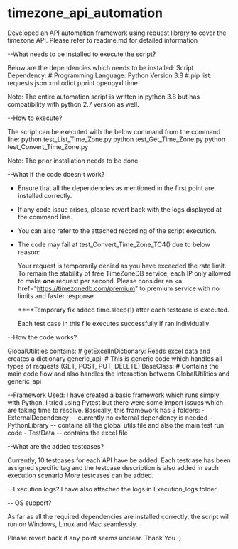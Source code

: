 # timezone_api_automation
 Developed an API automation framework using request library to cover the timezone API. Please refer to readme.md for detailed information

--What needs to be installed to execute the script?

Below are the dependencies which needs to be installed:
Script Dependency:
	# Programming Language: Python Version 3.8
	# pip list:
			requests
			json
			xmltodict
			pprint
			openpyxl
			time

Note: The entire automation script is written in python 3.8 but has compatibility with python 2.7 version as well.

--How to execute?

The script can be executed with the below command from the command line:
	python test_List_Time_Zone.py
	python test_Get_Time_Zone.py
	python test_Convert_Time_Zone.py

Note: The prior installation needs to be done.


--What if the code doesn't work?

*	Ensure that all the dependencies as mentioned in the first point are installed correctly.
*	If any code issue arises, please revert back with the logs displayed at the command line.
*	You can also refer to the attached recording of the script execution.
*	The code may fail at test_Convert_Time_Zone_TC4() due to below reason:

	Your request is temporarily denied as you have exceeded the rate limit.
	To remain the stability of free TimeZoneDB service, each IP only allowed to make <strong>one</strong> request per second.
	Please consider an <a href="https://timezonedb.com/premium" to premium service with no limits and faster response.

	****Temporary fix added time.sleep(1) after each testcase is executed.

	Each test case in this file executes successfully if ran individually


--How the code works?

GlobalUtilities contains:
	# getExcelInDictionary: Reads excel data and creates a dictionary
generic_api:
	# This is generic code which handles all types of requests (GET, POST, PUT, DELETE)
BaseClass:
	# Contains the main code flow and also handles the interaction between GlobalUtilities and generic_api

--Framework Used:
	I have created a basic framework which runs simply with Python. I tried using Pytest but there were some import issues which are taking time to resolve.
	Basically, this framework has 3 folders:
		- ExternalDependency -- currently no external dependency is needed
		- PythonLibrary -- contains all the global utils file and also the main test run code
		- TestData -- contains the excel file

--What are the added testcases?

Currently, 10 testcases for each API have be added.
Each testcase has been assigned specific tag and the testcase description is also added in each execution scenario
More testcases can be added.

--Execution logs?
	I have also attached the logs in Execution_logs folder.

-- OS support?

As far as all the required dependencies are installed correctly, the script will run on Windows, Linux and Mac seamlessly.

Please revert back if any point seems unclear.
Thank You :)